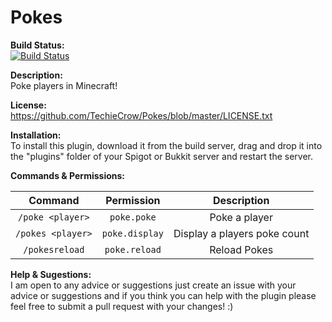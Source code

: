# Pokes
**Build Status:**
<br>
[![Build Status](http://173.254.207.78:8080/buildStatus/icon?job=Pokes)](http://173.254.207.78:8080/job/Pokes/)

**Description:**
<br>
Poke players in Minecraft!

**License:**
<br>
https://github.com/TechieCrow/Pokes/blob/master/LICENSE.txt

**Installation:**
<br>
To install this plugin, download it from the build server, drag and drop it into the "plugins" folder of your Spigot or Bukkit server and restart the server.

**Commands & Permissions:**

| Command | Permission | Description |
| :-------: | :----: | :---: |
| `/poke <player>` | `poke.poke` | Poke a player |
| `/pokes <player>` | `poke.display` | Display a players poke count |
| `/pokesreload` | `poke.reload` | Reload Pokes |

**Help & Sugestions:**
<br>
I am open to any advice or suggestions just create an issue with your advice or suggestions and if you think you can help with the plugin please feel free to submit a pull request with your changes! :)
